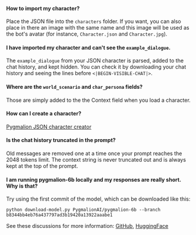 #### How to import my character?

Place the JSON file into the `characters` folder. If you want, you can also place in there an image with the same name and this image will be used as the bot's avatar (for instance, `Character.json` and `Character.jpg`).

#### I have imported my character and can't see the `example_dialogue`.

The `example_dialogue` from your JSON character is parsed, added to the chat history, and kept hidden. You can check it by downloading your chat history and seeing the lines before `<|BEGIN-VISIBLE-CHAT|>`.

#### Where are the `world_scenario` and `char_persona` fields?

Those are simply added to the the Context field when you load a character.

#### How can I create a character?

[Pygmalion JSON character creator](https://oobabooga.github.io/character-creator.html)

#### Is the chat history truncated in the prompt?

Old messages are removed one at a time once your prompt reaches the 2048 tokens limit. The context string is never truncated out and is always kept at the top of the prompt. 

#### I am running pygmalion-6b locally and my responses are really short. Why is that?

Try using the first commit of the model, which can be downloaded like this:

`python download-model.py PygmalionAI/pygmalion-6b --branch b8344bb4eb76a437797ad3b19420a13922aaabe1`

See these discussions for more information: [GitHub](https://github.com/oobabooga/text-generation-webui/issues/14), [HuggingFace](https://huggingface.co/PygmalionAI/pygmalion-6b/discussions/8#63d09347623a3d1d1174efa9)